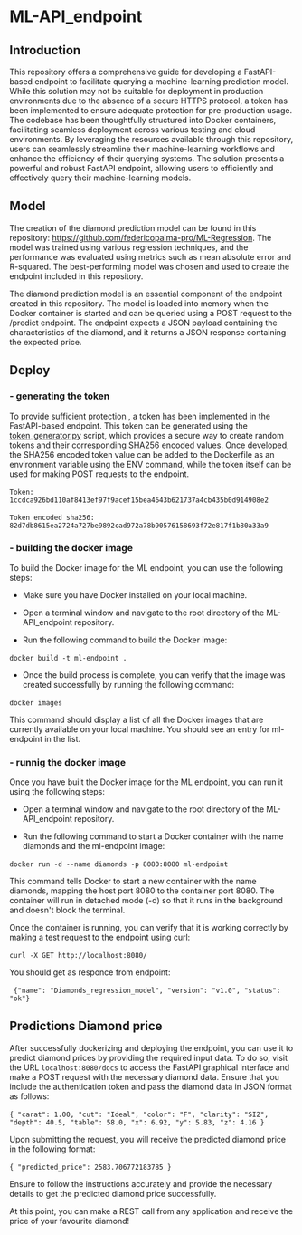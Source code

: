 # ML-API_endpoint

## Introduction

This repository offers a comprehensive guide for developing a FastAPI-based endpoint to facilitate querying a machine-learning prediction model. While this solution may not be suitable for deployment in production environments due to the absence of a secure HTTPS protocol, a token has been implemented to ensure adequate protection for pre-production usage. The codebase has been thoughtfully structured into Docker containers, facilitating seamless deployment across various testing and cloud environments.
By leveraging the resources available through this repository, users can seamlessly streamline their machine-learning workflows and enhance the efficiency of their querying systems. The solution presents a powerful and robust FastAPI endpoint, allowing users to efficiently and effectively query their machine-learning models.

## Model

The creation of the diamond prediction model can be found in this repository: https://github.com/federicopalma-pro/ML-Regression. The model was trained using various regression techniques, and the performance was evaluated using metrics such as mean absolute error and R-squared. The best-performing model was chosen and used to create the endpoint included in this repository.

The diamond prediction model is an essential component of the endpoint created in this repository. The model is loaded into memory when the Docker container is started and can be queried using a POST request to the /predict endpoint. The endpoint expects a JSON payload containing the characteristics of the diamond, and it returns a JSON response containing the expected price.

## Deploy
### - generating the token

To provide sufficient protection , a token has been implemented in the FastAPI-based endpoint. This token can be generated using the [token_generator.py](https://github.com/federicopalma-pro/ML-API_endpoint/blob/main/token_generator.py) script, which provides a secure way to create random tokens and their corresponding SHA256 encoded values. Once developed, the SHA256 encoded token value can be added to the Dockerfile as an environment variable using the ENV command, while the token itself can be used for making POST requests to the endpoint.


​```Token: 1ccdca926bd110af8413ef97f9acef15bea4643b621737a4cb435b0d914908e2​```

​```Token encoded sha256: 82d7db8615ea2724a727be9892cad972a78b90576158693f72e817f1b80a33a9​```

### - building the docker image

To build the Docker image for the ML endpoint, you can use the following steps:

 - Make sure you have Docker installed on your local machine.

 - Open a terminal window and navigate to the root directory of the ML-API_endpoint repository.

 - Run the following command to build the Docker image:

​```docker build -t ml-endpoint .​```

 - Once the build process is complete, you can verify that the image was created successfully by running the following command:

​```docker images​```

This command should display a list of all the Docker images that are currently available on your local machine. You should see an entry for ml-endpoint in the list.

### - runnig the docker image

Once you have built the Docker image for the ML endpoint, you can run it using the following steps:

 - Open a terminal window and navigate to the root directory of the ML-API_endpoint repository.

 - Run the following command to start a Docker container with the name diamonds and the ml-endpoint image:

​```docker run -d --name diamonds -p 8080:8080 ml-endpoint​```

This command tells Docker to start a new container with the name diamonds, mapping the host port 8080 to the container port 8080. The container will run in detached mode (-d) so that it runs in the background and doesn't block the terminal.

Once the container is running, you can verify that it is working correctly by making a test request to the endpoint using curl:

​```curl -X GET http://localhost:8080/​```

You should get as responce from endpoint:

​```
{"name": "Diamonds_regression_model",
"version": "v1.0",
"status": "ok"}
​```

## Predictions Diamond price

After successfully dockerizing and deploying the endpoint, you can use it to predict diamond prices by providing the required input data. To do so, visit the URL ​```localhost:8080/docs​``` to access the FastAPI graphical interface and make a POST request with the necessary diamond data. Ensure that you include the authentication token and pass the diamond data in JSON format as follows:

​```{
    "carat": 1.00,
    "cut": "Ideal",
    "color": "F",
    "clarity": "SI2",
    "depth": 40.5,
    "table": 58.0,
    "x": 6.92,
    "y": 5.83,
    "z": 4.16
}​```

Upon submitting the request, you will receive the predicted diamond price in the following format:

​```{
    "predicted_price": 2583.706772183785
}​```

Ensure to follow the instructions accurately and provide the necessary details to get the predicted diamond price successfully.

At this point, you can make a REST call from any application and receive the price of your favourite diamond!
